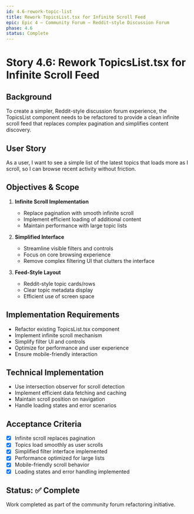 ```yaml
---
id: 4.6-rework-topic-list
title: Rework TopicsList.tsx for Infinite Scroll Feed
epic: Epic 4 – Community Forum – Reddit-style Discussion Forum
phase: 4.6
status: Complete
---
```


# Story 4.6: Rework TopicsList.tsx for Infinite Scroll Feed

## Background
To create a simpler, Reddit-style discussion forum experience, the TopicsList component needs to be refactored to provide a clean infinite scroll feed that replaces complex pagination and simplifies content discovery.

## User Story
As a user, I want to see a simple list of the latest topics that loads more as I scroll, so I can browse recent activity without friction.

## Objectives & Scope
1. **Infinite Scroll Implementation**
   - Replace pagination with smooth infinite scroll
   - Implement efficient loading of additional content
   - Maintain performance with large topic lists

2. **Simplified Interface**
   - Streamline visible filters and controls
   - Focus on core browsing experience
   - Remove complex filtering UI that clutters the interface

3. **Feed-Style Layout**
   - Reddit-style topic cards/rows
   - Clear topic metadata display
   - Efficient use of screen space

## Implementation Requirements
- Refactor existing TopicsList.tsx component
- Implement infinite scroll mechanism
- Simplify filter UI and controls
- Optimize for performance and user experience
- Ensure mobile-friendly interaction

## Technical Implementation
- Use intersection observer for scroll detection
- Implement efficient data fetching and caching
- Maintain scroll position on navigation
- Handle loading states and error scenarios

## Acceptance Criteria
- [x] Infinite scroll replaces pagination
- [x] Topics load smoothly as user scrolls
- [x] Simplified filter interface implemented
- [x] Performance optimized for large lists
- [x] Mobile-friendly scroll behavior
- [x] Loading states and error handling implemented

## Status: ✅ Complete

Work completed as part of the community forum refactoring initiative.